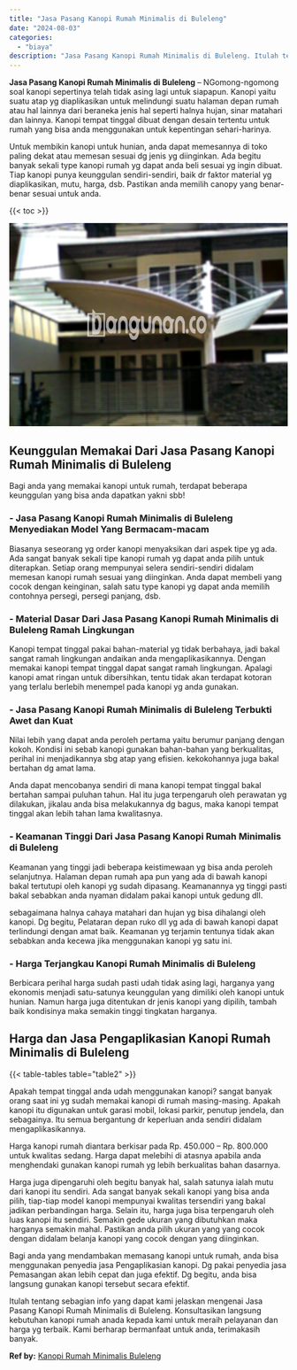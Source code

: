 ```yaml
---
title: "Jasa Pasang Kanopi Rumah Minimalis di Buleleng"
date: "2024-08-03"
categories: 
  - "biaya"
description: "Jasa Pasang Kanopi Rumah Minimalis di Buleleng. Itulah tentang sebagian info yang dapat kami jelaskan mengenai Jasa Pasang Kanopi Rumah Minimalis di Buleleng..."
---
```


**Jasa Pasang Kanopi Rumah Minimalis di Buleleng** – NGomong-ngomong soal kanopi sepertinya telah tidak asing lagi untuk siapapun. Kanopi yaitu suatu atap yg diaplikasikan untuk melindungi suatu halaman depan rumah atau hal lainnya dari beraneka jenis hal seperti halnya hujan, sinar matahari dan lainnya. Kanopi tempat tinggal dibuat dengan desain tertentu untuk rumah yang bisa anda menggunakan untuk kepentingan sehari-harinya.

Untuk membikin kanopi untuk hunian, anda dapat memesannya di toko paling dekat atau memesan sesuai dg jenis yg diinginkan. Ada begitu banyak sekali type kanopi rumah yg dapat anda beli sesuai yg ingin dibuat. Tiap kanopi punya keunggulan sendiri-sendiri, baik dr faktor material yg diaplikasikan, mutu, harga, dsb. Pastikan anda memilih canopy yang benar-benar sesuai untuk anda.

{{< toc >}}

![Jasa Pasang Kanopi Rumah Minimalis di Buleleng](/images/harga-kanopi-minimalis-03.png)

## Keunggulan Memakai Dari Jasa Pasang Kanopi Rumah Minimalis di Buleleng

Bagi anda yang memakai kanopi untuk rumah, terdapat beberapa keunggulan yang bisa anda dapatkan yakni sbb!

### \- Jasa Pasang Kanopi Rumah Minimalis di Buleleng Menyediakan Model Yang Bermacam-macam

Biasanya seseorang yg order kanopi menyaksikan dari aspek tipe yg ada. Ada sangat banyak sekali tipe kanopi rumah yg dapat anda pilih untuk diterapkan. Setiap orang mempunyai selera sendiri-sendiri didalam memesan kanopi rumah sesuai yang diinginkan. Anda dapat membeli yang cocok dengan keinginan, salah satu type kanopi yg dapat anda memilih contohnya persegi, persegi panjang, dsb.

### \- Material Dasar Dari Jasa Pasang Kanopi Rumah Minimalis di Buleleng Ramah Lingkungan

Kanopi tempat tinggal pakai bahan-material yg tidak berbahaya, jadi bakal sangat ramah lingkungan andaikan anda mengaplikasikannya. Dengan memakai kanopi tempat tinggal dapat sangat ramah lingkungan. Apalagi kanopi amat ringan untuk dibersihkan, tentu tidak akan terdapat kotoran yang terlalu berlebih menempel pada kanopi yg anda gunakan.

### \- Jasa Pasang Kanopi Rumah Minimalis di Buleleng Terbukti Awet dan Kuat

Nilai lebih yang dapat anda peroleh pertama yaitu berumur panjang dengan kokoh. Kondisi ini sebab kanopi gunakan bahan-bahan yang berkualitas, perihal ini menjadikannya sbg atap yang efisien. kekokohannya juga bakal bertahan dg amat lama.

Anda dapat mencobanya sendiri di mana kanopi tempat tinggal bakal bertahan sampai puluhan tahun. Hal itu juga terpengaruh oleh perawatan yg dilakukan, jikalau anda bisa melakukannya dg bagus, maka kanopi tempat tinggal akan lebih tahan lama kwalitasnya.

### \- Keamanan Tinggi Dari Jasa Pasang Kanopi Rumah Minimalis di Buleleng

Keamanan yang tinggi jadi beberapa keistimewaan yg bisa anda peroleh selanjutnya. Halaman depan rumah apa pun yang ada di bawah kanopi bakal tertutupi oleh kanopi yg sudah dipasang. Keamanannya yg tinggi pasti bakal sebabkan anda nyaman didalam pakai kanopi untuk gedung dll.

sebagaimana halnya cahaya matahari dan hujan yg bisa dihalangi oleh kanopi. Dg begitu, Pelataran depan ruko dll yg ada di bawah kanopi dapat terlindungi dengan amat baik. Keamanan yg terjamin tentunya tidak akan sebabkan anda kecewa jika menggunakan kanopi yg satu ini.

### \- Harga Terjangkau Kanopi Rumah Minimalis di Buleleng

Berbicara perihal harga sudah pasti udah tidak asing lagi, harganya yang ekonomis menjadi satu-satunya keunggulan yang dimiliki oleh kanopi untuk hunian. Namun harga juga ditentukan dr jenis kanopi yang dipilih, tambah baik kondisinya maka semakin tinggi tingkatan harganya.

## Harga dan Jasa Pengaplikasian Kanopi Rumah Minimalis di Buleleng

{{< table-tables table="table2" >}}

Apakah tempat tinggal anda udah menggunakan kanopi? sangat banyak orang saat ini yg sudah memakai kanopi di rumah masing-masing. Apakah kanopi itu digunakan untuk garasi mobil, lokasi parkir, penutup jendela, dan sebagainya. Itu semua bergantung dr keperluan anda sendiri didalam mengaplikasikannya.

Harga kanopi rumah diantara berkisar pada Rp. 450.000 – Rp. 800.000 untuk kwalitas sedang. Harga dapat melebihi di atasnya apabila anda menghendaki gunakan kanopi rumah yg lebih berkualitas bahan dasarnya.

Harga juga dipengaruhi oleh begitu banyak hal, salah satunya ialah mutu dari kanopi itu sendiri. Ada sangat banyak sekali kanopi yang bisa anda pilih, tiap-tiap model kanopi mempunyai kwalitas tersendiri yang bakal jadikan perbandingan harga. Selain itu, harga juga bisa terpengaruh oleh luas kanopi itu sendiri. Semakin gede ukuran yang dibutuhkan maka harganya semakin mahal. Pastikan anda pilih ukuran yang yang cocok dengan didalam belanja kanopi yang cocok dengan yang diinginkan.

Bagi anda yang mendambakan memasang kanopi untuk rumah, anda bisa menggunakan penyedia jasa Pengaplikasian kanopi. Dg pakai penyedia jasa Pemasangan akan lebih cepat dan juga efektif. Dg begitu, anda bisa langsung gunakan kanopi tersebut secara efektif.

Itulah tentang sebagian info yang dapat kami jelaskan mengenai Jasa Pasang Kanopi Rumah Minimalis di Buleleng. Konsultasikan langsung kebutuhan kanopi rumah anada kepada kami untuk meraih pelayanan dan harga yg terbaik. Kami berharap bermanfaat untuk anda, terimakasih banyak.

**Ref by:**  [Kanopi Rumah Minimalis Buleleng](https://id.wikipedia.org/wiki/Kanopi)
